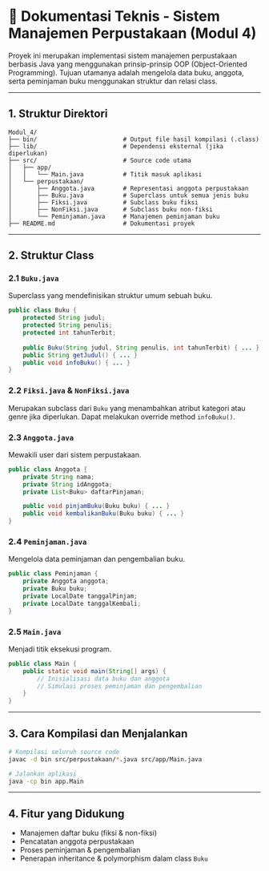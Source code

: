 # 📘 Dokumentasi Teknis - Sistem Manajemen Perpustakaan (Modul 4)

Proyek ini merupakan implementasi sistem manajemen perpustakaan berbasis Java yang menggunakan prinsip-prinsip OOP (Object-Oriented Programming). Tujuan utamanya adalah mengelola data buku, anggota, serta peminjaman buku menggunakan struktur dan relasi class.

---

## 1. Struktur Direktori

```
Modul_4/
├── bin/                        # Output file hasil kompilasi (.class)
├── lib/                        # Dependensi eksternal (jika diperlukan)
├── src/                        # Source code utama
│   ├── app/
│   │   └── Main.java           # Titik masuk aplikasi
│   └── perpustakaan/
│       ├── Anggota.java        # Representasi anggota perpustakaan
│       ├── Buku.java           # Superclass untuk semua jenis buku
│       ├── Fiksi.java          # Subclass buku fiksi
│       ├── NonFiksi.java       # Subclass buku non-fiksi
│       └── Peminjaman.java     # Manajemen peminjaman buku
├── README.md                   # Dokumentasi proyek
```

---

## 2. Struktur Class

### 2.1 `Buku.java`

Superclass yang mendefinisikan struktur umum sebuah buku.

```java
public class Buku {
    protected String judul;
    protected String penulis;
    protected int tahunTerbit;
    
    public Buku(String judul, String penulis, int tahunTerbit) { ... }
    public String getJudul() { ... }
    public void infoBuku() { ... }
}
```

### 2.2 `Fiksi.java` & `NonFiksi.java`

Merupakan subclass dari `Buku` yang menambahkan atribut kategori atau genre jika diperlukan. Dapat melakukan override method `infoBuku()`.

### 2.3 `Anggota.java`

Mewakili user dari sistem perpustakaan.

```java
public class Anggota {
    private String nama;
    private String idAnggota;
    private List<Buku> daftarPinjaman;

    public void pinjamBuku(Buku buku) { ... }
    public void kembalikanBuku(Buku buku) { ... }
}
```

### 2.4 `Peminjaman.java`

Mengelola data peminjaman dan pengembalian buku.

```java
public class Peminjaman {
    private Anggota anggota;
    private Buku buku;
    private LocalDate tanggalPinjam;
    private LocalDate tanggalKembali;
}
```

### 2.5 `Main.java`

Menjadi titik eksekusi program.

```java
public class Main {
    public static void main(String[] args) {
        // Inisialisasi data buku dan anggota
        // Simulasi proses peminjaman dan pengembalian
    }
}
```

---

## 3. Cara Kompilasi dan Menjalankan

```bash
# Kompilasi seluruh source code
javac -d bin src/perpustakaan/*.java src/app/Main.java

# Jalankan aplikasi
java -cp bin app.Main
```

---

## 4. Fitur yang Didukung

* Manajemen daftar buku (fiksi & non-fiksi)
* Pencatatan anggota perpustakaan
* Proses peminjaman & pengembalian
* Penerapan inheritance & polymorphism dalam class `Buku`

